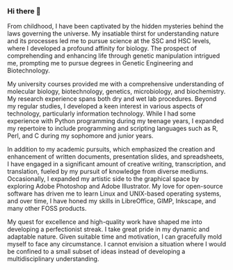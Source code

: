 ### Hi there 👋

<!--
**AhnafTajwar/AhnafTajwar** is a ✨ _special_ ✨ repository because its `README.md` (this file) appears on your GitHub profile.

Here are some ideas to get you started:

- 🔭 I’m currently working on ...
- 🌱 I’m currently learning ...
- 👯 I’m looking to collaborate on ...
- 🤔 I’m looking for help with ...
- 💬 Ask me about ...
- 📫 How to reach me: ...
- 😄 Pronouns: ...
- ⚡ Fun fact: ...
-->
From childhood, I have been captivated by the hidden mysteries behind the laws governing the universe. My insatiable thirst for understanding nature and its processes led me to pursue science at the SSC and HSC levels, where I developed a profound affinity for biology. The prospect of comprehending and enhancing life through genetic manipulation intrigued me, prompting me to pursue degrees in Genetic Engineering and Biotechnology.

My university courses provided me with a comprehensive understanding of molecular biology, biotechnology, genetics, microbiology, and biochemistry. My research experience spans both dry and wet lab procedures. Beyond my regular studies, I developed a keen interest in various aspects of technology, particularly information technology. While I had some experience with Python programming during my teenage years, I expanded my repertoire to include programming and scripting languages such as R, Perl, and C during my sophomore and junior years.

In addition to my academic pursuits, which emphasized the creation and enhancement of written documents, presentation slides, and spreadsheets, I have engaged in a significant amount of creative writing, transcription, and translation, fueled by my pursuit of knowledge from diverse mediums. Occasionally, I expanded my artistic side to the graphical space by exploring Adobe Photoshop and Adobe Illustrator. My love for open-source software has driven me to learn Linux and UNIX-based operating systems, and over time, I have honed my skills in LibreOffice, GIMP, Inkscape, and many other FOSS products.

My quest for excellence and high-quality work have shaped me into developing a perfectionist streak. I take great pride in my dynamic and adaptable nature. Given suitable time and motivation, I can gracefully mold myself to face any circumstance. I cannot envision a situation where I would be confined to a small subset of ideas instead of developing a multidisciplinary understanding.
